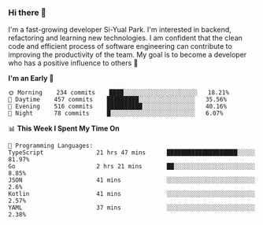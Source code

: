 ### Hi there 👋


I'm a fast-growing developer Si-Yual Park. I'm interested in backend, refactoring and learning new technologies. I am confident that the clean code and efficient process of software engineering can contribute to improving the productivity of the team. My goal is to become a developer who has a positive influence to others 🔭

<!--START_SECTION:waka-->
**I'm an Early 🐤** 

```text
🌞 Morning    234 commits    ████░░░░░░░░░░░░░░░░░░░░░   18.21% 
🌆 Daytime    457 commits    █████████░░░░░░░░░░░░░░░░   35.56% 
🌃 Evening    516 commits    ██████████░░░░░░░░░░░░░░░   40.16% 
🌙 Night      78 commits     █░░░░░░░░░░░░░░░░░░░░░░░░   6.07%

```


📊 **This Week I Spent My Time On** 

```text
💬 Programming Languages: 
TypeScript               21 hrs 47 mins      ████████████████████░░░░░   81.97% 
Go                       2 hrs 21 mins       ██░░░░░░░░░░░░░░░░░░░░░░░   8.85% 
JSON                     41 mins             ░░░░░░░░░░░░░░░░░░░░░░░░░   2.6% 
Kotlin                   41 mins             ░░░░░░░░░░░░░░░░░░░░░░░░░   2.57% 
YAML                     37 mins             ░░░░░░░░░░░░░░░░░░░░░░░░░   2.38%

```


<!--END_SECTION:waka-->
